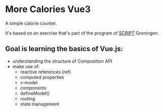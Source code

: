 # More Calories Vue3
A simple calorie counter.

It's based on an exercise that's part of the program of [SCRIPT](https://script.nl/) Groningen.  

## Goal is learning the basics of Vue.js:
- understanding the structure of Composition API
- make use of:
  - reactive references (ref)
  - computed properties
  - v-model
  - components
  - defineModel()
  - routing
  - state management